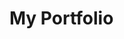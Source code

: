 <script setup>
import Card from './.vitepress/theme/components/Card.vue'
</script>

# My Portfolio

<Card />